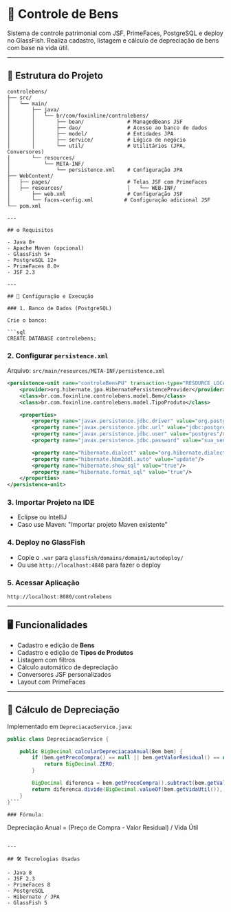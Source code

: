
# 📘 Controle de Bens

Sistema de controle patrimonial com JSF, PrimeFaces, PostgreSQL e deploy no GlassFish. Realiza cadastro, listagem e cálculo de depreciação de bens com base na vida útil.

---

## 📁 Estrutura do Projeto

```
controlebens/
├── src/
│   └── main/
│       ├── java/
│       │   └── br/com/foxinline/controlebens/
│       │       ├── bean/              # ManagedBeans JSF
│       │       ├── dao/               # Acesso ao banco de dados
│       │       ├── model/             # Entidades JPA
│       │       ├── service/           # Lógica de negócio
│       │       └── util/              # Utilitários (JPA, Conversores)
│       └── resources/
│           └── META-INF/
│               └── persistence.xml    # Configuração JPA
├── WebContent/
│   ├── pages/                         # Telas JSF com PrimeFaces
│   ├── resources/                     │   └── WEB-INF/
│       ├── web.xml                    # Configuração JSF
│       └── faces-config.xml          # Configuração adicional JSF
└── pom.xml 

---

## ⚙️ Requisitos

- Java 8+
- Apache Maven (opcional)
- GlassFish 5+
- PostgreSQL 12+
- PrimeFaces 8.0+
- JSF 2.3

---

## 🔧 Configuração e Execução

### 1. Banco de Dados (PostgreSQL)

Crie o banco:

```sql
CREATE DATABASE controlebens;
```

### 2. Configurar `persistence.xml`

Arquivo: `src/main/resources/META-INF/persistence.xml`

```xml
<persistence-unit name="controleBensPU" transaction-type="RESOURCE_LOCAL">
    <provider>org.hibernate.jpa.HibernatePersistenceProvider</provider>
    <class>br.com.foxinline.controlebens.model.Bem</class>
    <class>br.com.foxinline.controlebens.model.TipoProduto</class>

    <properties>
        <property name="javax.persistence.jdbc.driver" value="org.postgresql.Driver"/>
        <property name="javax.persistence.jdbc.url" value="jdbc:postgresql://localhost:5432/controlebens"/>
        <property name="javax.persistence.jdbc.user" value="postgres"/>
        <property name="javax.persistence.jdbc.password" value="sua_senha_aqui"/>

        <property name="hibernate.dialect" value="org.hibernate.dialect.PostgreSQLDialect"/>
        <property name="hibernate.hbm2ddl.auto" value="update"/>
        <property name="hibernate.show_sql" value="true"/>
        <property name="hibernate.format_sql" value="true"/>
    </properties>
</persistence-unit>
```

### 3. Importar Projeto na IDE

- Eclipse ou IntelliJ
- Caso use Maven: "Importar projeto Maven existente"

### 4. Deploy no GlassFish

- Copie o `.war` para `glassfish/domains/domain1/autodeploy/`
- Ou use `http://localhost:4848` para fazer o deploy

### 5. Acessar Aplicação

```
http://localhost:8080/controlebens
```

---

## 🖥️ Funcionalidades

- Cadastro e edição de **Bens**
- Cadastro e edição de **Tipos de Produtos**
- Listagem com filtros
- Cálculo automático de depreciação
- Conversores JSF personalizados
- Layout com PrimeFaces

---

## 🧮 Cálculo de Depreciação

Implementado em `DepreciacaoService.java`:

```java
public class DepreciacaoService {

    public BigDecimal calcularDepreciacaoAnual(Bem bem) {
        if (bem.getPrecoCompra() == null || bem.getValorResidual() == null || bem.getVidaUtil() == null || bem.getVidaUtil() == 0) {
            return BigDecimal.ZERO;
        }

        BigDecimal diferenca = bem.getPrecoCompra().subtract(bem.getValorResidual());
        return diferenca.divide(BigDecimal.valueOf(bem.getVidaUtil()), 2, RoundingMode.HALF_UP);
    }
}```

### Fórmula:

```
Depreciação Anual = (Preço de Compra - Valor Residual) / Vida Útil
```

---

## 🛠️ Tecnologias Usadas

- Java 8
- JSF 2.3
- PrimeFaces 8
- PostgreSQL
- Hibernate / JPA
- GlassFish 5

